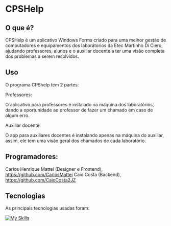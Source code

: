 # CPSHelp


## O que é?

CPSHelp é um aplicativo Windows Forms criado para uma melhor gestão de computadores e equipamentos dos laborátorios da Etec Martinho Di Ciero, ajudando professores, alunos e o auxiliar docente a ter uma visão completa dos problemas a serem resolvidos.

## Uso

O programa CPShelp tem 2 partes:

Professores:

O aplicativo para professores é instalado na máquina dos laboratórios, dando a oportunidade ao professor de fazer um chamado em caso de algum erro.

Auxiliar docente:

O app para auxiliares docentes é instalando apenas na máquina do auxiliar, assim, ele tem uma visão geral dos chamados de cada laboratório.

## Programadores:

Carlos Henrique Mattei (Designer e Frontend), https://github.com/CarlosMattei
Caio Costa (Backend), https://github.com/CaioCosta2JZ

## Tecnologias

As principais tecnologias usadas foram:

[![My Skills](https://skillicons.dev/icons?i=cs,windows,&theme=light)](https://skillicons.dev)
